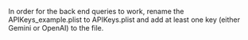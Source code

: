 In order for the back end queries to work, rename the APIKeys_example.plist to APIKeys.plist and add at least one key (either Gemini or OpenAI) to the file.

